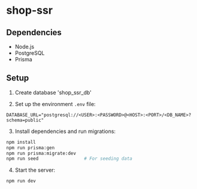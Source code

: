 # shop-ssr

## Dependencies

- Node.js
- PostgreSQL
- Prisma

## Setup

1. Create database 'shop_ssr_db'

2. Set up the environment `.env` file:

```env
DATABASE_URL="postgresql://<USER>:<PASSWORD>@<HOST>:<PORT>/<DB_NAME>?schema=public"
```


3. Install dependencies and run migrations:

```zsh
npm install
npm run prisma:gen
npm run prisma:migrate:dev
npm run seed                 # For seeding data
```

4. Start the server:

```zsh
npm run dev
```
